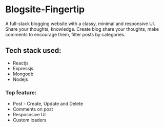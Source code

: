 # Blogsite-Fingertip
A full-stack blogging website with a classy, minimal and responsive UI. Share your thoughts, knowledge. Create blog share your thoughts, make comments to encourage them, filter posts by categories.


## Tech stack used: 
 - Reactjs
 - Expressjs
 - Mongodb
 - Nodejs

### Top feature: 
 - Post - Create, Update and Delete
 - Comments on post
 - Resposnsive UI
 - Custom loaders

